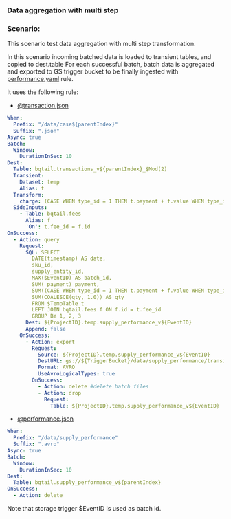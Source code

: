 ### Data aggregation with multi step

### Scenario:

This scenario test data aggregation with multi step transformation.

In this scenario incoming batched data is loaded to transient tables, and copied to dest.table
For each successful batch, batch data is aggregated and exported to GS trigger bucket 
to be finally ingested with [performance.yaml](rule/performance.yaml) rule.

It uses the following rule:

- [@transaction.json](rule/transaction.yaml)
```yaml
When:
  Prefix: "/data/case${parentIndex}"
  Suffix: ".json"
Async: true
Batch:
  Window:
    DurationInSec: 10
Dest:
  Table: bqtail.transactions_v${parentIndex}_$Mod(2)
  Transient:
    Dataset: temp
    Alias: t
  Transform:
    charge: (CASE WHEN type_id = 1 THEN t.payment + f.value WHEN type_id = 2 THEN t.payment * (1 + f.value) END)
  SideInputs:
    - Table: bqtail.fees
      Alias: f
      'On': t.fee_id = f.id
OnSuccess:
  - Action: query
    Request:
      SQL: SELECT
        DATE(timestamp) AS date,
        sku_id,
        supply_entity_id,
        MAX($EventID) AS batch_id,
        SUM( payment) payment,
        SUM((CASE WHEN type_id = 1 THEN t.payment + f.value WHEN type_id = 2 THEN t.payment * (1 + f.value) END)) charge,
        SUM(COALESCE(qty, 1.0)) AS qty
        FROM $TempTable t
        LEFT JOIN bqtail.fees f ON f.id = t.fee_id
        GROUP BY 1, 2, 3
      Dest: ${ProjectID}.temp.supply_performance_v${EventID}
      Append: false
    OnSuccess:
      - Action: export
        Request:
          Source: ${ProjectID}.temp.supply_performance_v${EventID}
          DestURL: gs://${TriggerBucket}/data/supply_performance/transient-*.avro
          Format: AVRO
          UseAvroLogicalTypes: true
        OnSuccess:
          - Action: delete #delete batch files
          - Action: drop
            Request:
              Table: ${ProjectID}.temp.supply_performance_v${EventID}
```

- [@performance.json](rule/performance.yaml)
```yaml
When:
  Prefix: "/data/supply_performance"
  Suffix: ".avro"
Async: true
Batch:
  Window:
    DurationInSec: 10
Dest:
  Table: bqtail.supply_performance_v${parentIndex}
OnSuccess:
  - Action: delete
```

Note that storage trigger $EventID is used as batch id.


